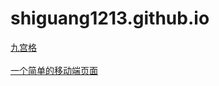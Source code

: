 # shiguang1213.github.io
<a href="box.html">九宫格</a>
<br /><br />
<a href="webpage.html">一个简单的移动端页面</a>
